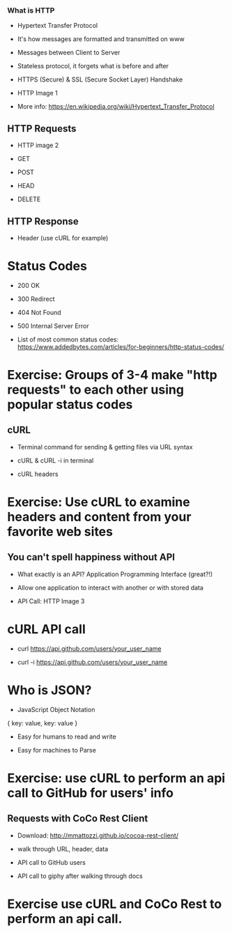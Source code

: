 ### What is HTTP
- Hypertext Transfer Protocol

- It's how messages are formatted and transmitted on www

- Messages between Client to Server

- Stateless protocol, it forgets what is before and after

- HTTPS (Secure) & SSL (Secure Socket Layer) Handshake

- HTTP Image 1

- More info: https://en.wikipedia.org/wiki/Hypertext_Transfer_Protocol

## HTTP Requests

- HTTP image 2

- GET

- POST

- HEAD

- DELETE

## HTTP Response
- Header (use cURL for example)

# Status Codes
- 200 OK

- 300 Redirect

- 404 Not Found

- 500 Internal Server Error

- List of most common status codes: https://www.addedbytes.com/articles/for-beginners/http-status-codes/

# Exercise: Groups of 3-4 make "http requests" to each other using popular status codes

## cURL
- Terminal command for sending & getting files via URL syntax

- cURL & cURL -i in terminal

- cURL headers

# Exercise: Use cURL to examine headers and content from your favorite web sites


## You can't spell happiness without API
- What exactly is an API? Application Programming Interface (great?!)

- Allow one application to interact with another or with stored data

- API Call: HTTP Image 3

# cURL API call

- curl https://api.github.com/users/your_user_name

- curl -i https://api.github.com/users/your_user_name

# Who is JSON?

- JavaScript Object Notation

{
  key: value,
  key: value
}

- Easy for humans to read and write

- Easy for machines to Parse

# Exercise: use cURL to perform an api call to GitHub for users' info

## Requests with CoCo Rest Client

- Download: http://mmattozzi.github.io/cocoa-rest-client/

- walk through URL, header, data

- API call to GitHub users

- API call to giphy after walking through docs

# Exercise use cURL and CoCo Rest to perform an api call.
